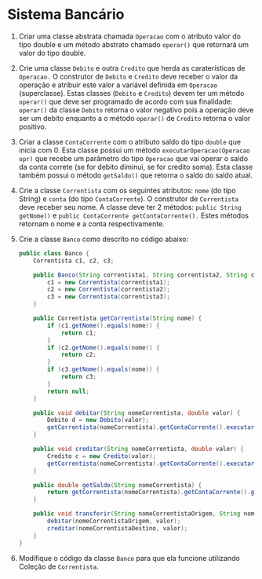# Sistema Bancário

1. Criar uma classe abstrata chamada `Operacao` com o atributo valor do tipo double e um método abstrato chamado `operar()` que retornará um valor do tipo double.
1. Crie uma classe `Debito` e outra `Credito` que herda as caraterísticas de `Operacao.` O construtor de `Debito` e `Credito` deve receber o valor da operação e atribuir este valor a variável definida em `Operacao` (superclasse). Estas classes (`Debito` e `Credito`) devem ter um método `operar()` que deve ser programado de acordo com sua finalidade: `operar()` da classe `Debito` retorna o valor negativo pois a operação deve ser um debito enquanto a o método `operar()` de `Credito` retorna o valor positivo.
1. Criar a classe `ContaCorrente` com o atributo saldo do tipo `double` que inicia com 0. Esta classe possui um método `executarOperacao(Operacao opr)` que recebe um parâmetro do tipo `Operacao` que vai operar o saldo da conta correte (se for debito diminui, se for credito soma). Esta classe também possui o método `getSaldo()` que retorna o saldo do saldo atual.
1. Crie a classe `Correntista` com os seguintes atributos: `nome` (do tipo String) e `conta` (do tipo `ContaCorrente`). O construtor de `Correntista` deve receber seu nome. A classe deve ter 2 métodos: `public String getNome()` e `public ContaCorrente getContaCorrente().` Estes métodos retornam o nome e a conta respectivamente.
1. Crie a classe `Banco` como descrito no código abaixo:

    ```java
    public class Banco {
        Correntista c1, c2, c3;

        public Banco(String correntista1, String correntista2, String correntista3) {
            c1 = new Correntista(correntista1);
            c2 = new Correntista(correntista2);
            c3 = new Correntista(correntista3);
        }

        public Correntista getCorrentista(String nome) {
            if (c1.getNome().equals(nome)) {
                return c1;
            }
            if (c2.getNome().equals(nome)) {
                return c2;
            }
            if (c3.getNome().equals(nome)) {
                return c3;
            }
            return null;
        }

        public void debitar(String nomeCorrentista, double valor) {
            Debito d = new Debito(valor);
            getCorrentista(nomeCorrentista).getContaCorrente().executarOperacao(d);
        }

        public void creditar(String nomeCorrentista, double valor) {
            Credito c = new Credito(valor);
            getCorrentista(nomeCorrentista).getContaCorrente().executarOperacao(c);
        }

        public double getSaldo(String nomeCorrentista) {
            return getCorrentista(nomeCorrentista).getContaCorrente().getSaldo();
        }

        public void transferir(String nomeCorrentistaOrigem, String nomeCorrentistaDestino, double valor) {
            debitar(nomeCorrentistaOrigem, valor);
            creditar(nomeCorrentistaDestino, valor);
        }
    }
    ```
1. Modifique o código da classe `Banco` para que ela funcione utilizando Coleção de `Correntista`. 